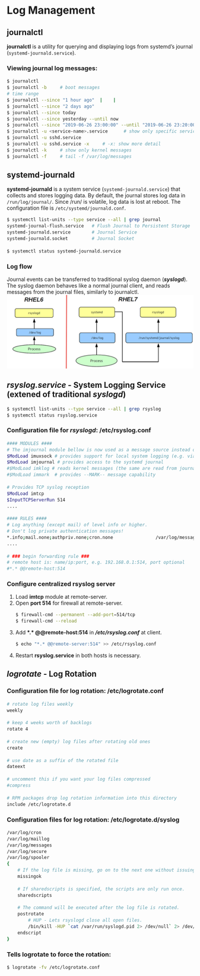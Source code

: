 # Log Management

## journalctl
**journalctl** is a utility for querying and displaying logs from systemd’s journal (```systemd-journald.service```). 

### Viewing journal log messages:
```bash
$ journalctl
$ journalctl -b     # boot messages
# time range
$ journalctl --since "1 hour ago"  |    |  
$ journalctl --since "2 days ago"
$ journalctl --since today
$ journalctl --since yesterday --until now
$ journalctl --since "2019-06-26 23:00:00" --until "2019-06-26 23:20:00" 
$ journalctl -u <service-name>.service      # show only specific service log
$ journalctl -u sshd.service
$ journalctl -u sshd.service -x     # -x: show more detail
$ journalctl -k     # show only kernel messages
$ journalctl -f     # tail -f /var/log/messages
```


## systemd-journald
**systemd-journald** is a system service (```systemd-journald.service```) that collects and stores logging data. By default, the journal stores log data in ```/run/log/journal/```. Since /run/ is volatile, log data is lost at reboot. The configuration file is ```/etc/systemd/journald.conf```.
```bash
$ systemctl list-units --type service --all | grep journal
systemd-journal-flush.service   # Flush Journal to Persistent Storage
systemd-journald.service        # Journal Service
systemd-journald.socket         # Journal Socket

$ systemctl status systemd-journald.service
```


### Log flow
Journal events can be transferred to traditional syslog daemon (***syslogd***). The syslog daemon behaves like a normal journal client, and reads messages from the journal files, similarly to journalctl.
![](fig/log-flow.jpg)

## *rsyslog.service* - System Logging Service (extened of traditional *syslogd*)
```bash
$ systemctl list-units --type service --all | grep rsyslog
$ systemctl status rsyslog.service
```

### Configuration file for *rsyslogd*: /etc/rsyslog.conf
```bash
#### MODULES ####
# The imjournal module bellow is now used as a message source instead of imuxsock.
$ModLoad imuxsock # provides support for local system logging (e.g. via logger command)
$ModLoad imjournal # provides access to the systemd journal
#$ModLoad imklog # reads kernel messages (the same are read from journald)
#$ModLoad immark  # provides --MARK-- message capability

# Provides TCP syslog reception
$ModLoad imtcp
$InputTCPServerRun 514
....

#### RULES ####
# Log anything (except mail) of level info or higher.
# Don't log private authentication messages!
*.info;mail.none;authpriv.none;cron.none                /var/log/messages
....

# ### begin forwarding rule ###
# remote host is: name/ip:port, e.g. 192.168.0.1:514, port optional
#*.* @@remote-host:514
```

### Configure centralized rsyslog server
1. Load **imtcp** module at remote-server.
2. Open **port 514** for firewall at remote-server.
   ```bash
   $ firewall-cmd --permanent --add-port=514/tcp
   $ firewall-cmd --reload
   ```
3. Add **\*.\* @@remote-host:514** in ***/etc/rsyslog.conf*** at client.
   ```bash
   $ echo "*.* @@remote-server:514" >> /etc/rsyslog.conf
   ```
4. Restart **rsyslog.service** in both hosts is necessary.

## *logrotate* - Log Rotation

### Configuration file for log rotation: /etc/logrotate.conf
```bash
# rotate log files weekly
weekly 

# keep 4 weeks worth of backlogs
rotate 4

# create new (empty) log files after rotating old ones
create

# use date as a suffix of the rotated file
dateext

# uncomment this if you want your log files compressed
#compress

# RPM packages drop log rotation information into this directory
include /etc/logrotate.d
```

### Configuration files for log rotation: /etc/logrotate.d/syslog
```bash
/var/log/cron
/var/log/maillog
/var/log/messages
/var/log/secure
/var/log/spooler
{
    # If the log file is missing, go on to the next one without issuing an error message.
    missingok

    # If sharedscripts is specified, the scripts are only run once.
    sharedscripts

    # The command will be executed after the log file is rotated.
    postrotate
        # HUP - Lets rsyslogd close all open files.
        /bin/kill -HUP `cat /var/run/syslogd.pid 2> /dev/null` 2> /dev/null || true
    endscript
}
```

### Tells logrotate to force the rotation:
```bash
$ logrotate -fv /etc/logrotate.conf
```
